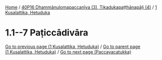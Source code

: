 
[Home](/) / [40P16 Dhammānulomapaccanīya (3), Tikadukapaṭṭhānapāḷi (4)](../../40P16.md) / [1 Kusalattika, Hetuduka](../1.md)

# 1.1--7 Paṭiccādivāra


[Go to previous page (1 Kusalattika, Hetuduka)](../1.md) / [Go to parent page (1 Kusalattika, Hetuduka)](../1.md) / [Go to next page (Paccayacatukka)](1.1--7/Paccayacatukka.md)


